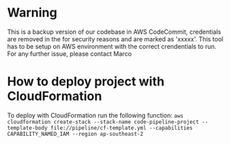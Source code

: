 # Warning
This is a backup version of our codebase in AWS CodeCommit, credentials are removed in the for security reasons and are marked as 'xxxxx'. This tool has to be setup on AWS environment with the correct crendentials to run. For any further issue, please contact Marco

# How to deploy project with CloudFormation
To deploy with CloudFormation run the following function: `aws cloudformation create-stack --stack-name code-pipeline-project --template-body file://pipeline/cf-template.yml --capabilities CAPABILITY_NAMED_IAM --region ap-southeast-2`
